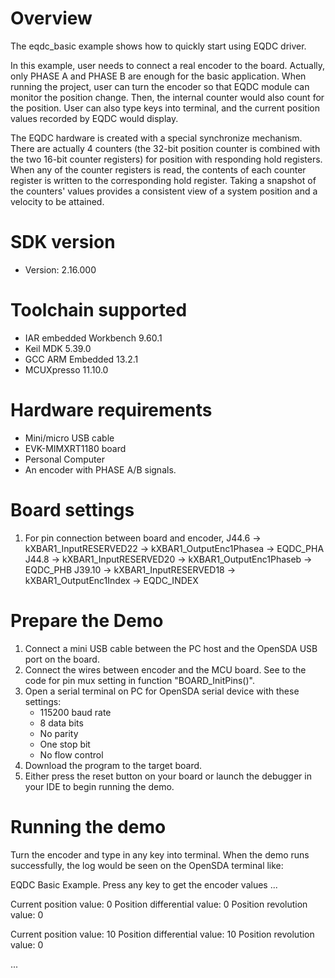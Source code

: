Overview
========

The eqdc_basic example shows how to quickly start using EQDC driver.

In this example, user needs to connect a real encoder to the board. Actually, only PHASE A and PHASE B are enough for the basic application. When running the project, user can turn the encoder so that EQDC module can monitor the position change. Then, the internal counter would also count for the position. User can also type keys into terminal, and the current position values recorded by EQDC would display. 

The EQDC hardware is created with a special synchronize mechanism. There are actually 4 counters (the 32-bit position counter is combined with the two 16-bit counter registers) for position with responding hold registers. When any of the counter registers is read, the contents of each counter register is written to the corresponding hold register. Taking a snapshot of the counters' values provides a consistent view of a system position and a velocity to be attained.


SDK version
===========
- Version: 2.16.000

Toolchain supported
===================
- IAR embedded Workbench  9.60.1
- Keil MDK  5.39.0
- GCC ARM Embedded  13.2.1
- MCUXpresso  11.10.0

Hardware requirements
=====================
- Mini/micro USB cable
- EVK-MIMXRT1180 board
- Personal Computer
- An encoder with PHASE A/B signals.

Board settings
==============
1. For pin connection between board and encoder,
      J44.6 -> kXBAR1_InputRESERVED22 -> kXBAR1_OutputEnc1Phasea -> EQDC_PHA
      J44.8 -> kXBAR1_InputRESERVED20 -> kXBAR1_OutputEnc1Phaseb -> EQDC_PHB
      J39.10 -> kXBAR1_InputRESERVED18 -> kXBAR1_OutputEnc1Index -> EQDC_INDEX


Prepare the Demo
================
1.  Connect a mini USB cable between the PC host and the OpenSDA USB port on the board.
2.  Connect the wires between encoder and the MCU board. See to the code for pin mux setting in function "BOARD_InitPins()".
3.  Open a serial terminal on PC for OpenSDA serial device with these settings:
    - 115200 baud rate
    - 8 data bits
    - No parity
    - One stop bit
    - No flow control
4.  Download the program to the target board.
5.  Either press the reset button on your board or launch the debugger in your IDE to begin running the demo.

Running the demo
================
Turn the encoder and type in any key into terminal.
When the demo runs successfully, the log would be seen on the OpenSDA terminal like:

EQDC Basic Example.
Press any key to get the encoder values ...

Current position value: 0
Position differential value: 0
Position revolution value: 0

Current position value: 10
Position differential value: 10
Position revolution value: 0

...
